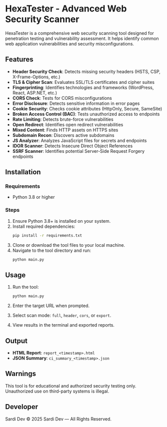 # HexaTester - Advanced Web Security Scanner

HexaTester is a comprehensive web security scanning tool designed for penetration testing and vulnerability assessment. It helps identify common web application vulnerabilities and security misconfigurations.

## Features

- **Header Security Check**: Detects missing security headers (HSTS, CSP, X-Frame-Options, etc.)
- **TLS & Cipher Scan**: Evaluates SSL/TLS certificates and cipher suites
- **Fingerprinting**: Identifies technologies and frameworks (WordPress, React, ASP.NET, etc.)
- **CORS Check**: Tests for CORS misconfigurations
- **Error Disclosure**: Detects sensitive information in error pages
- **Cookie Security**: Checks cookie attributes (HttpOnly, Secure, SameSite)
- **Broken Access Control (BAC)**: Tests unauthorized access to endpoints
- **Rate Limiting**: Detects brute-force vulnerabilities
- **Open Redirect**: Identifies open redirect vulnerabilities
- **Mixed Content**: Finds HTTP assets on HTTPS sites
- **Subdomain Recon**: Discovers active subdomains
- **JS Analyzer**: Analyzes JavaScript files for secrets and endpoints
- **IDOR Scanner**: Detects Insecure Direct Object References
- **SSRF Scanner**: Identifies potential Server-Side Request Forgery endpoints

## Installation

### Requirements
- Python 3.8 or higher

### Steps
1. Ensure Python 3.8+ is installed on your system.
2. Install required dependencies:
   ```bash
   pip install -r requirements.txt
   ```
3. Clone or download the tool files to your local machine.
4. Navigate to the tool directory and run:
   ```bash
   python main.py
   ```

## Usage

1. Run the tool:
   ```bash
   python main.py
   ```

2. Enter the target URL when prompted.

3. Select scan mode: `full`, `header`, `cors`, or `export`.

4. View results in the terminal and exported reports.

## Output

- **HTML Report**: `report_<timestamp>.html`
- **JSON Summary**: `ci_summary_<timestamp>.json`

## Warnings

This tool is for educational and authorized security testing only. Unauthorized use on third-party systems is illegal.

## Developer

Sardi Dev
© 2025 Sardi Dev — All Rights Reserved.
